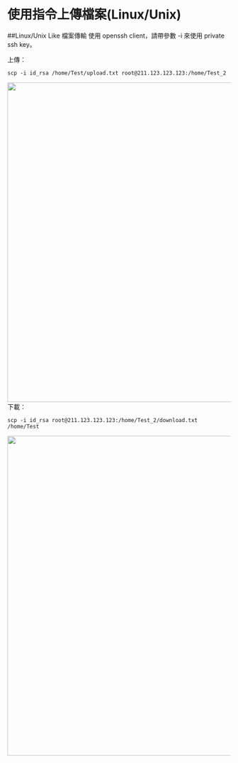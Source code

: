 使用指令上傳檔案(Linux/Unix)
===
##Linux/Unix Like 檔案傳輸
使用 openssh client，請帶參數 -i 來使用 private ssh key。


上傳：

```
scp -i id_rsa /home/Test/upload.txt root@211.123.123.123:/home/Test_2
```

<img src='images/File+Upload+Tutorial-Linux+or+Unix-l4.png' width='720' align='center'/>
下載：

```
scp -i id_rsa root@211.123.123.123:/home/Test_2/download.txt /home/Test
```

<img src='images/File+Upload+Tutorial-Linux+or+Unix-l3.png' width='720' align='center'/>
